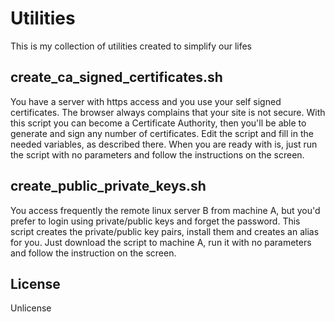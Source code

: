 # Utilities
This is my collection of  utilities created to simplify our lifes

## create_ca_signed_certificates.sh
You have a server with https access and you use your self signed certificates. The browser always complains that your site is not secure. With this script you can become a Certificate Authority, then you'll be able to generate and sign any number of certificates.
Edit the script and fill in the needed variables, as described there. When you are ready with is, just run the script with no parameters and follow the instructions on the screen.

## create_public_private_keys.sh
You access frequently the remote linux server B from machine A, but you'd prefer to login using private/public keys and forget the password. This script creates the private/public key pairs, install them and creates an alias for you.
Just download the script to machine A, run it with no parameters and follow the instruction on the screen.

## License
Unlicense
